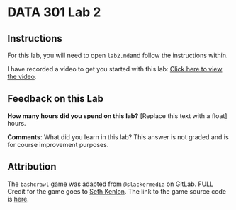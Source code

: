 # DATA 301 Lab 2

## Instructions

For this lab, you will need to open `lab2.md`and follow the instructions within.

I have recorded a video to get you started with this lab: [Click here to view the video](https://youtu.be/QtxwgG2u6Uc).

## Feedback on this Lab

**How many hours did you spend on this lab?** [Replace this text with a float] hours.

**Comments**: What did you learn in this lab? This answer is not graded and is for course improvement purposes.

## Attribution

The `bashcrawl` game was adapted from `@slackermedia` on GitLab.
FULL Credit for the game goes to [Seth Kenlon](http://slackermedia.info/about/).
The link to the game source code is [here](https://gitlab.com/slackermedia/bashcrawl).